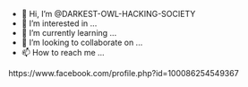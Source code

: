 - 👋 Hi, I’m @DARKEST-OWL-HACKING-SOCIETY
- 👀 I’m interested in ...
- 🌱 I’m currently learning ...
- 💞️ I’m looking to collaborate on ...
- 📫 How to reach me ...

<!---
DARKEST-OWL-HACKING-SOCIETY/DARKEST-OWL-HACKING-SOCIETY is a ✨ special ✨ repository because its `README.md` (this file) appears on your GitHub profile.
You can click the Preview link to take a look at your changes.
--->https://www.facebook.com/profile.php?id=100086254549367
